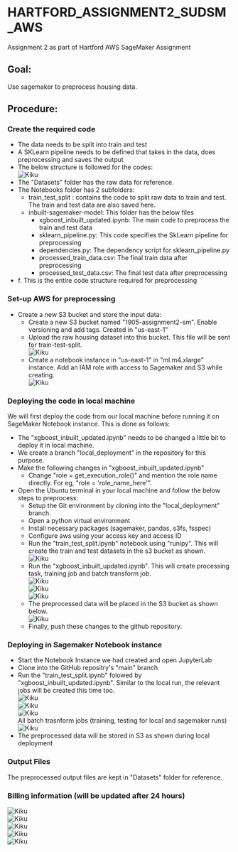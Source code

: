 # HARTFORD_ASSIGNMENT2_SUDSM_AWS  
Assignment 2 as part of Hartford AWS SageMaker Assignment  
  
## Goal:  
Use sagemaker to preprocess housing data.  
  
## Procedure:  
  
### Create the required code  
  - The data needs to be split into train and test  
  - A SKLearn pipeline needs to be defined that takes in the data, does preprocessing and saves the output  
  - The below structure is followed for the codes:  
         ![Kiku](Images/File_structure.png)  
  - The "Datasets" folder has the raw data for reference.  
  - The Notebooks folder has 2 subfolders:  
       - train_test_split : contains the code to split raw data to train and test. The train and test data are also saved here.  
       - inbuilt-sagemaker-model: This folder has the below files  
            - xgboost_inbuilt_updated.ipynb: The main code to preprocess the train and test data  
            - sklearn_pipeline.py: This code specifies the SkLearn pipeline for preprocessing  
            - dependencies.py: The dependency script for sklearn_pipeline.py  
            - processed_train_data.csv: The final train data after preprocessing  
            - processed_test_data.csv: The final test data after preprocessing  
  - f. This is the entire code structure required for preprocessing  
    
### Set-up AWS for preprocessing  
  - Create a new S3 bucket and store the input data:  
       - Create a new S3 bucket named "1905-assignment2-sm". Enable versioning and add tags. Created in "us-east-1"  
       - Upload the raw housing dataset into this bucket. This file will be sent for train-test-split.  
          ![Kiku](Images/S3_Bucket_contents.png)  
       - Create a notebook instance in "us-east-1" in "ml.m4.xlarge" instance. Add an IAM role with access to Sagemaker and S3 while creating.  
         ![Kiku](Images/Notebook_instance.png)  
           
### Deploying the code in local machine  
We will first deploy the code from our local machine before running it on SageMaker Notebook instance. This is done as follows:  
  - The "xgboost_inbuilt_updated.ipynb" needs to be changed a little bit to deploy it in local machine.  
  - We create a branch "local_deployment" in the repository for this purpose.  
  - Make the following changes in "xgboost_inbuilt_updated.ipynb"  
    - Change "role = get_execution_role()" and mention the role name directly. For eg, "role = 'role_name_here'".  
  - Open the Ubuntu terminal in your local machine and follow the below steps to preprocess:  
    - Setup the Git environment by cloning into the "local_deployment" branch.  
    - Open a python virtual environment  
    - Install necessary packages (sagemaker, pandas, s3fs, fsspec)  
    - Configure aws using your access key and access ID  
    - Run the "train_test_split.ipynb" notebook using "runipy". This will create the train and test datasets in the s3 bucket as shown.  
      ![Kiku](Images/Local_Split_Data.png)  
    - Run the "xgboost_inbuilt_updated.ipynb". This will create processing task, training job and batch transform job.  
      ![Kiku](Images/Local_Processing.png)  
      ![Kiku](Images/Local_Training.png)  
      ![Kiku](Images/Local_Batch_Transform.png)  
    - The preprocessed data will be placed in the S3 bucket as shown below.  
      ![Kiku](Images/Local_output.png)  
    - Finally, push these changes to the github repository.  
        
### Deploying in Sagemaker Notebook instance  
  - Start the Notebook Instance we had created and open JupyterLab  
  - Clone into the GitHub repositry's "main" branch  
  - Run the "train_test_split.ipynb" folowed by "xgboost_inbuilt_updated.ipynb". Similar to the local run, the relevant jobs will be created this time too.  
     ![Kiku](Images/Sagemaker_Processing.png)  
     ![Kiku](Images/Sagemaker_Training.png)  
     ![Kiku](Images/Sagemaker_Batchtransform.png)  
     All batch trasnform jobs (training, testing for local and sagemaker runs)  
     ![Kiku](Images/All_Batchtrasnforms.png)  
  -   The preprocessed data will be stored in S3 as shown during local deployment  
    
### Output Files  
The preprocessed output files are kept in "Datasets" folder for reference.  
        
### Billing information (will be updated after 24 hours)  
  ![Kiku](Images/Billing_Dashboard.png)  
  ![Kiku](Images/Bill1.png)  
  ![Kiku](Images/Bill2.png)  
  ![Kiku](Images/Bill3.png)  
  ![Kiku](Images/FreeTier_Usage.png)  
